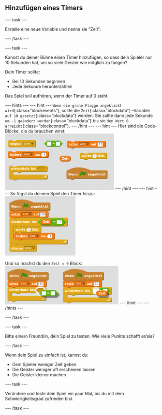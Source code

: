 ## Hinzufügen eines Timers

\--- task \---

Erstelle eine neue Variable und nenne sie "Zeit".

\--- /task \---

\--- task \---

Kannst du deiner Bühne einen Timer hinzufügen, so dass dein Spieler nur 10 Sekunden hat, um so viele Geister wie möglich zu fangen?

Dein Timer sollte:

+ Bei 10 Sekunden beginnen
+ Jede Sekunde herunterzählen

Das Spiel soll aufhören, wenn der Timer auf 0 steht.

\--- hints \--- \--- hint \--- `Wenn die grüne Flagge angeklickt wird`{:class=”blockevents”}, sollte die `Zeit`{:class=”blockdata”} -Variable `auf 10 gesetzt`{:class=”blockdata”} werden. Sie sollte dann jede Sekunde `um -1 geändert werden`{:class=”blockdata”} bis sie `den Wert 0 erreicht`{:class=”blockcontrol"}. \--- /hint \--- \--- hint \--- Hier sind die Code-Blöcke, die du brauchen wirst: ![screenshot](images/ghost-timer-blocks.png) \--- /hint \--- \--- hint \--- So fügst du deinem Spiel den Timer hinzu: ![Screenshot](images/ghost-timer-code.png)

Und so machst du den `Zeit = 0` Block: ![screenshot](images/ghost-timer-help.png) \--- /hint \--- \--- /hints \---

\--- /task \---

\--- task \---

Bitte eine/n Freund/in, dein Spiel zu testen. Wie viele Punkte schafft er/sie?

\--- /task \---

Wenn dein Spiel zu einfach ist, kannst du:

+ Dem Spieler weniger Zeit geben
+ Die Geister weniger oft erscheinen lassen
+ Die Geister kleiner machen

\--- task \---

Verändere und teste dein Spiel ein paar Mal, bis du mit dem Schwierigkeitsgrad zufrieden bist.

\--- /task \---
